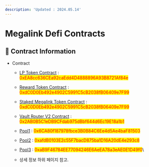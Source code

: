 ```yaml
---
description: 'Updated : 2024.05.14'
---
```


# Megalink Defi Contracts



## 📌  Contract Information <a href="#stg-contract-information" id="stg-contract-information"></a>

*   Contract

    * [LP Token Contract](https://bscscan.com/address/0xEA8cc636CEa92caEdd4D4888896A93B8721Af84e) : <mark style="color:red;">0xEA8cc636CEa92caEdd4D4888896A93B8721Af84e</mark>
    * [Reward Token Contract](https://bscscan.com/address/0xdC0D0Eb492e4902C5991C5cB2038fB06409e7F99) : <mark style="color:red;">0xdC0D0Eb492e4902C5991C5cB2038fB06409e7F99</mark>
    * [Staked Megalink Token Contract](https://bscscan.com/address/0xdC0D0Eb492e4902C5991C5cB2038fB06409e7F99) : <mark style="color:red;">0xdC0D0Eb492e4902C5991C5cB2038fB06409e7F99</mark>
    * [Vault Router V2 Contract](https://bscscan.com/address/0x2AB0B5C1eDB9CFdab975dBbf644d6Ec19E18a1b1) : <mark style="color:red;">0x2AB0B5C1eDB9CFdab975dBbf644d6Ec19E18a1b1</mark>
    * [Pool1](https://bscscan.com/address/0x6CA80f187978fbce3B0B84C6Ee4d5Ae4baF81503) : <mark style="color:red;">0x6CA80f187978fbce3B0B84C6Ee4d5Ae4baF81503</mark>
    * [Pool2](https://bscscan.com/address/0xafdB0103E2c55F7bacD875ba1D16A20dE4e293c8) : <mark style="color:red;">0xafdB0103E2c55F7bacD875ba1D16A20dE4e293c8</mark>
    * [Pool3](https://bscscan.com/address/0xaB9F46784EE77094246E6AeEA78a3eAE0E1D49f0) : <mark style="color:red;">0xaB9F46784EE77094246E6AeEA78a3eAE0E1D49f0</mark>\




    * 상세 정보 하위 페이지 참고.
